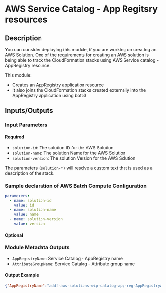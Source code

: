 # AWS Service Catalog - App Regitsry resources

## Description

You can consider deploying this module, if you are working on creating an AWS Solution. One of the requirements for creating an AWS solution is being able to track the CloudFormation stacks using AWS Service catalog - AppRegistry resource.

This module:

- Creates an AppRegistry application resource
- It also joins the CloudFormation stacks created externally into the AppRegistry application using boto3

## Inputs/Outputs

### Input Parameters

#### Required

- `solution-id`: The solution ID for the AWS Solution
- `solution-name`: The solution Name for the AWS Solution
- `solution-version`: The solution Version for the AWS Solution

The parameters `(solution-*)` will resolve a custom text that is used as a description of the stack.

### Sample declaration of AWS Batch Compute Configuration

```yaml
parameters:
  - name: solution-id
    value: id
  - name: solution-name
    value: name
  - name: solution-version
    value: version
```

#### Optional

### Module Metadata Outputs

- `AppRegistryName`: Service Catalog - AppRegistry name
- `AttributeGroupName`: Service Catalog - Attribute group name

#### Output Example

```json
{"AppRegistryName":"addf-aws-solutions-wip-catalog-app-reg-AppRegistryApp","AttributeGroupName":"addf-aws-solutions-wip-catalog-app-reg-AppAttributeGroup"}
```
